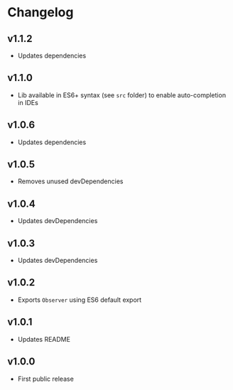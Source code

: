 # Changelog

## v1.1.2
- Updates dependencies

## v1.1.0
- Lib available in ES6+ syntax (see `src` folder) to enable auto-completion in IDEs

## v1.0.6
- Updates dependencies

## v1.0.5
- Removes unused devDependencies

## v1.0.4
- Updates devDependencies

## v1.0.3
- Updates devDependencies

## v1.0.2
- Exports `Observer` using ES6 default export

## v1.0.1
- Updates README

## v1.0.0
- First public release
